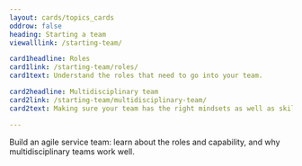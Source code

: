 ```yaml
---
layout: cards/topics_cards
oddrow: false
heading: Starting a team
viewalllink: /starting-team/

card1headline: Roles
card1link: /starting-team/roles/
card1text: Understand the roles that need to go into your team.

card2headline: Multidisciplinary team
card2link: /starting-team/multidisciplinary-team/
card2text: Making sure your team has the right mindsets as well as skills.

---
```

Build an agile service team: learn about the roles and capability,
and why multidisciplinary teams work well.

